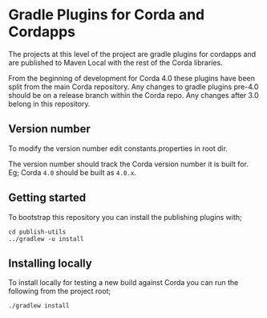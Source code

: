 # Gradle Plugins for Corda and Cordapps

The projects at this level of the project are gradle plugins for cordapps and are published to Maven Local with
the rest of the Corda libraries.

From the beginning of development for Corda 4.0 these plugins have been split from the main Corda repository. 
Any changes to gradle plugins pre-4.0 should be on a release branch within the Corda repo. Any changes after 3.0
belong in this repository. 

## Version number


To modify the version number edit constants.properties in root dir. 

The version number should track the Corda version number it is built for. Eg; Corda `4.0` should be built as `4.0.x`.

## Getting started

To bootstrap this repository you can install the publishing plugins with;

    cd publish-utils
    ../gradlew -u install

## Installing locally

To install locally for testing a new build against Corda you can run the following from the project root;

    ./gradlew install

